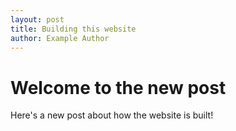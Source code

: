```yaml
---
layout: post
title: Building this website
author: Example Author
---
```


# Welcome to the new post

Here's a new post about how the website is built!